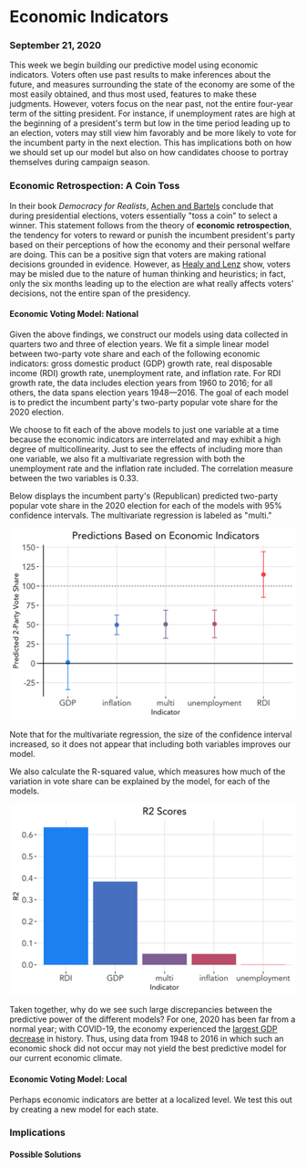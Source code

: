 # Economic Indicators
### September 21, 2020

This week we begin building our predictive model using economic indicators. Voters often use past results to make inferences about the future, and measures surrounding the state of the economy are some of the most easily obtained, and thus most used, features to make these judgments. However, voters focus on the near past, not the entire four-year term of the sitting president. For instance, if unemployment rates are high at the beginning of a president's term but low in the time period leading up to an election, voters may still view him favorably and be more likely to vote for the incumbent party in the next election. This has implications both on how we should set up our model but also on how candidates choose to portray themselves during campaign season.

### Economic Retrospection: A Coin Toss

In their book _Democracy for Realists_, [Achen and Bartels](https://www.jstor.org/stable/j.ctvc7770q) conclude that during presidential elections, voters essentially "toss a coin" to select a winner. This statement follows from the theory of **economic retrospection**, the tendency for voters to reward or punish the incumbent president's party based on their perceptions of how the economy and their personal welfare are doing. This can be a positive sign that voters are making rational decisions grounded in evidence. However, as [Healy and Lenz](https://www.jstor.org/stable/24363467) show, voters may be misled due to the nature of human thinking and heuristics; in fact, only the six months leading up to the election are what really affects voters' decisions, not the entire span of the presidency.

#### Economic Voting Model: National

Given the above findings, we construct our models using data collected in quarters two and three of election years. We fit a simple linear model between two-party vote share and each of the following economic indicators: gross domestic product (GDP) growth rate, real disposable income (RDI) growth rate, unemployment rate, and inflation rate. For RDI growth rate, the data includes election years from 1960 to 2016; for all others, the data spans election years 1948—2016. The goal of each model is to predict the incumbent party's two-party popular vote share for the 2020 election.

We choose to fit each of the above models to just one variable at a time because the economic indicators are interrelated and may exhibit a high degree of multicollinearity. Just to see the effects of including more than one variable, we also fit a multivariate regression with both the unemployment rate and the inflation rate included. The correlation measure between the two variables is 0.33.

Below displays the incumbent party's (Republican) predicted two-party popular vote share in the 2020 election for each of the models with 95% confidence intervals. The multivariate regression is labeled as "multi."

![Predictions](../figures/predictions.png)

Note that for the multivariate regression, the size of the confidence interval increased, so it does not appear that including both variables improves our model.

We also calculate the R-squared value, which measures how much of the variation in vote share can be explained by the model, for each of the models.

![R2 Scores](../figures/r2.png)

Taken together, why do we see such large discrepancies between the predictive power of the different models? For one, 2020 has been far from a normal year; with COVID-19, the economy experienced the [largest GDP decrease](https://www.nytimes.com/2020/07/30/business/economy/q2-gdp-coronavirus-economy.html) in history. Thus, using data from 1948 to 2016 in which such an economic shock did not occur may not yield the best predictive model for our current economic climate.

#### Economic Voting Model: Local

Perhaps economic indicators are better at a localized level. We test this out by creating a new model for each state.


### Implications

#### Possible Solutions
